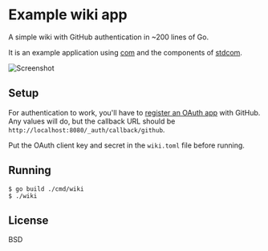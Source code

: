 # Example wiki app

A simple wiki with GitHub authentication in ~200 lines of Go.

It is an example application using [com](github.com/gliderlabs/com) and
the components of [stdcom](github.com/gliderlabs/stdcom).

![Screenshot](https://github.com/gl-prototypes/wiki/blob/master/screenshot.png?raw=true)

## Setup

For authentication to work, you'll have to [register an OAuth app](https://developer.github.com/apps/building-integrations/setting-up-and-registering-oauth-apps/registering-oauth-apps/) with GitHub.
Any values will do, but the callback URL should be `http://localhost:8080/_auth/callback/github`.

Put the OAuth client key and secret in the `wiki.toml` file before running.

## Running

```
$ go build ./cmd/wiki
$ ./wiki
```

## License

BSD
